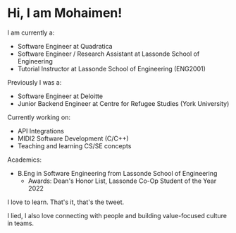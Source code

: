 # Hi, I am Mohaimen!

I am currently a:

- Software Engineer at Quadratica
- Software Engineer / Research Assistant at Lassonde School of Engineering
- Tutorial Instructor at Lassonde School of Engineering (ENG2001)

Previously I was a:

- Software Engineer at Deloitte
- Junior Backend Engineer at Centre for Refugee Studies (York University)

Currently working on:

- API Integrations 
- MIDI2 Software Development (C/C++)
- Teaching and learning CS/SE concepts

Academics:

- B.Eng in Software Engineering from Lassonde School of Engineering
    - Awards: Dean's Honor List, Lassonde Co-Op Student of the Year 2022

I love to learn. That's it, that's the tweet.

I lied, I also love connecting with people and building value-focused culture in teams.

